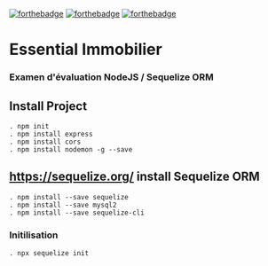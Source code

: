 [![forthebadge](https://forthebadge.com/images/badges/built-with-love.svg)](https://forthebadge.com) [![forthebadge](https://forthebadge.com/images/badges/powered-by-coffee.svg)](https://forthebadge.com) [![forthebadge](https://forthebadge.com/images/badges/powered-by-water.svg)](https://forthebadge.com)

# Essential Immobilier

### Examen d'évaluation NodeJS / Sequelize ORM

## Install Project
    . npm init
    . npm install express
    . npm install cors
    . npm install nodemon -g --save

## https://sequelize.org/ install Sequelize ORM
    . npm install --save sequelize
    . npm install --save mysql2
    . npm install --save sequelize-cli

### Initilisation
    . npx sequelize init




